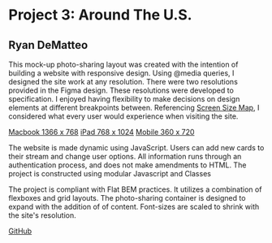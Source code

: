 # Project 3: Around The U.S.

## Ryan DeMatteo

This mock-up photo-sharing layout was created with the intention of building a website with responsive design. Using @media queries, I designed the site work at any resolution. There were two resolutions provided in the Figma design. These resolutions were developed to specification. I enjoyed having flexibility to make decisions on design elements at different breakpoints between. Referencing [Screen Size Map](https://screensizemap.com/), I considered what every user would experience when visiting the site.

[Macbook 1366 x 768](https://ibb.co/LZ98fZy)
[iPad 768 x 1024](https://ibb.co/WpcTgQ9)
[Mobile 360 x 720](https://ibb.co/dQGkk3B)

The website is made dynamic using JavaScript. Users can add new cards to their
stream and change user options. All information runs through an authentication process, and does not make amendments to HTML. The project is constructed using modular Javascript and Classes

The project is compliant with Flat BEM practices. It utilizes a combination of flexboxes and grid layouts. The photo-sharing container is designed to expand with the addition of of content. Font-sizes are scaled to shrink with the site's resolution.

[GitHub](https://ryandematteo.github.io/se_project_aroundtheus/)
